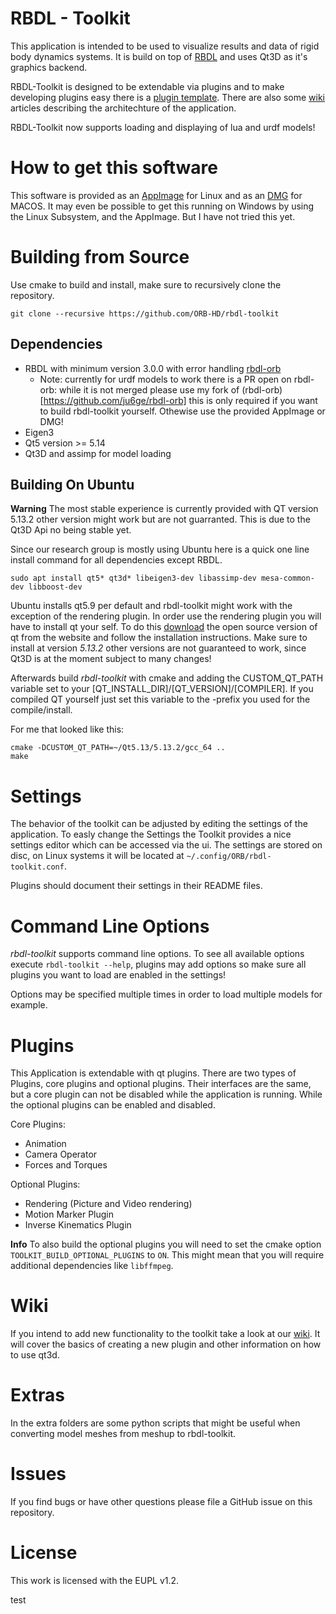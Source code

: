 RBDL - Toolkit
==============

This application is intended to be used to visualize results and data of rigid body dynamics systems. 
It is build on top of [RBDL](https://github.com/ORB-HD/rbdl-orb) and uses Qt3D as it's graphics backend.

RBDL-Toolkit is designed to be extendable via plugins and to make developing plugins easy there is a
[plugin template](https://github.com/ORB-HD/toolkit-plugin-template). There are also some 
[wiki](https://github.com/ORB-HD/rbdl-toolkit/wiki) articles describing the architechture of the
application.

RBDL-Toolkit now supports loading and displaying of lua and urdf models!

# How to get this software

This software is provided as an [AppImage](https://github.com/ORB-HD/rbdl-toolkit/releases/download/v1.1.0/rbdl-toolkit-x86_64.AppImage) for Linux and as an [DMG](https://github.com/ORB-HD/rbdl-toolkit/releases/download/v1.1.0/rbdl-toolkit.dmg) for MACOS. It may even be possible to get this running on Windows by using the Linux Subsystem, and the AppImage. But I have not tried this yet.

# Building from Source

Use cmake to build and install, make sure to recursively clone the repository.
```
git clone --recursive https://github.com/ORB-HD/rbdl-toolkit
```

## Dependencies

* RBDL with minimum version 3.0.0 with error handling [rbdl-orb](https://github.com/ORB-HD/rbdl-orb)
	* Note: currently for urdf models to work there is a PR open on rbdl-orb: while it is not merged please use my fork of (rbdl-orb)[https://github.com/ju6ge/rbdl-orb] this is only required if you want to build rbdl-toolkit yourself. Othewise use the provided AppImage or DMG! 
* Eigen3
* Qt5 version >= 5.14
* Qt3D and assimp for model loading

## Building On Ubuntu

**Warning** The most stable experience is currently provided with QT version 5.13.2 other version might work
but are not guarranted. This is due to the Qt3D Api no being stable yet.

Since our research group is mostly using Ubuntu here is a quick one line
install command for all dependencies except RBDL.

`sudo apt install qt5* qt3d* libeigen3-dev libassimp-dev mesa-common-dev libboost-dev`

Ubuntu installs qt5.9 per default and rbdl-toolkit might work with the exception
of the rendering plugin.  In order use the rendering plugin you will have to
install qt your self. To do this [download](https://download.qt.io/archive/qt/5.13/5.13.2/) the open source version of qt from
the website and follow the installation instructions. Make sure to install
at version *5.13.2* other versions are not guaranteed to work, since Qt3D is 
at the moment subject to many changes!

Afterwards build *rbdl-toolkit* with cmake and adding the CUSTOM_QT_PATH variable set to 
your [QT_INSTALL_DIR]/[QT_VERSION]/[COMPILER]. If you compiled QT yourself just set this
variable to the -prefix you used for the compile/install.

For me that looked like this:

```code
cmake -DCUSTOM_QT_PATH=~/Qt5.13/5.13.2/gcc_64 ..
make
```

# Settings

The behavior of the toolkit can be adjusted by editing the settings of the
application. To easly change the Settings the Toolkit provides a nice settings editor which
can be accessed via the ui. The settings are stored on disc, on Linux systems it 
will be located at ```~/.config/ORB/rbdl-toolkit.conf```.

Plugins should document their settings in their README files. 

# Command Line Options

*rbdl-toolkit* supports command line options. To see all available options
execute ``rbdl-toolkit --help``, plugins may add options so make sure all
plugins you want to load are enabled in the settings!

Options may be specified multiple times in order to load multiple models
for example.

# Plugins

This Application is extendable with qt plugins. There are two types of Plugins, core plugins and
optional plugins. Their interfaces are the same, but a core plugin can not be disabled while the
application is running. While the optional plugins can be enabled and disabled. 

Core Plugins:
- Animation
- Camera Operator
- Forces and Torques

Optional Plugins:
- Rendering (Picture and Video rendering)
- Motion Marker Plugin
- Inverse Kinematics Plugin

**Info** To also build the optional plugins you will need to set the cmake option
`TOOLKIT_BUILD_OPTIONAL_PLUGINS` to `ON`. This might mean that you will require
additional dependencies like `libffmpeg`.

# Wiki

If you intend to add new functionality to the toolkit take a look at our [wiki](https://github.com/ORB-HD/rbdl-toolkit/wiki).
It will cover the basics of creating a new plugin and other information on how to use qt3d.

# Extras

In the extra folders are some python scripts that might be useful when
converting model meshes from meshup to rbdl-toolkit.

# Issues

If you find bugs or have other questions please file a GitHub issue on this repository.

# License

This work is licensed with the EUPL v1.2.

test
